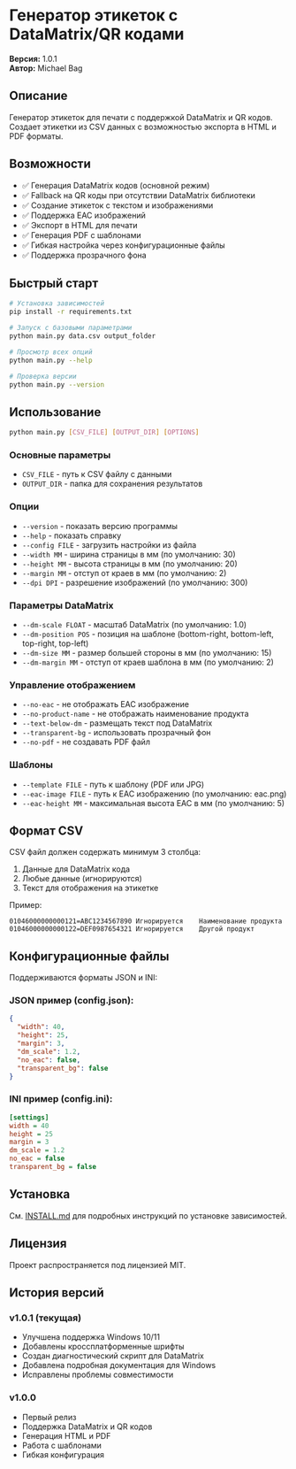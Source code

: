 # Генератор этикеток с DataMatrix/QR кодами

**Версия:** 1.0.1  
**Автор:** Michael Bag

## Описание

Генератор этикеток для печати с поддержкой DataMatrix и QR кодов. Создает этикетки из CSV данных с возможностью экспорта в HTML и PDF форматы.

## Возможности

- ✅ Генерация DataMatrix кодов (основной режим)
- ✅ Fallback на QR коды при отсутствии DataMatrix библиотеки
- ✅ Создание этикеток с текстом и изображениями
- ✅ Поддержка EAC изображений
- ✅ Экспорт в HTML для печати
- ✅ Генерация PDF с шаблонами
- ✅ Гибкая настройка через конфигурационные файлы
- ✅ Поддержка прозрачного фона

## Быстрый старт

```bash
# Установка зависимостей
pip install -r requirements.txt

# Запуск с базовыми параметрами
python main.py data.csv output_folder

# Просмотр всех опций
python main.py --help

# Проверка версии
python main.py --version
```

## Использование

```bash
python main.py [CSV_FILE] [OUTPUT_DIR] [OPTIONS]
```

### Основные параметры

- `CSV_FILE` - путь к CSV файлу с данными
- `OUTPUT_DIR` - папка для сохранения результатов

### Опции

- `--version` - показать версию программы
- `--help` - показать справку
- `--config FILE` - загрузить настройки из файла
- `--width MM` - ширина страницы в мм (по умолчанию: 30)
- `--height MM` - высота страницы в мм (по умолчанию: 20)
- `--margin MM` - отступ от краев в мм (по умолчанию: 2)
- `--dpi DPI` - разрешение изображений (по умолчанию: 300)

### Параметры DataMatrix

- `--dm-scale FLOAT` - масштаб DataMatrix (по умолчанию: 1.0)
- `--dm-position POS` - позиция на шаблоне (bottom-right, bottom-left, top-right, top-left)
- `--dm-size MM` - размер большей стороны в мм (по умолчанию: 15)
- `--dm-margin MM` - отступ от краев шаблона в мм (по умолчанию: 2)

### Управление отображением

- `--no-eac` - не отображать EAC изображение
- `--no-product-name` - не отображать наименование продукта
- `--text-below-dm` - размещать текст под DataMatrix
- `--transparent-bg` - использовать прозрачный фон
- `--no-pdf` - не создавать PDF файл

### Шаблоны

- `--template FILE` - путь к шаблону (PDF или JPG)
- `--eac-image FILE` - путь к EAC изображению (по умолчанию: eac.png)
- `--eac-height MM` - максимальная высота EAC в мм (по умолчанию: 5)

## Формат CSV

CSV файл должен содержать минимум 3 столбца:
1. Данные для DataMatrix кода
2. Любые данные (игнорируются)
3. Текст для отображения на этикетке

Пример:
```csv
01046000000000121=ABC1234567890	Игнорируется	Наименование продукта
01046000000000122=DEF0987654321	Игнорируется	Другой продукт
```

## Конфигурационные файлы

Поддерживаются форматы JSON и INI:

### JSON пример (config.json):
```json
{
  "width": 40,
  "height": 25,
  "margin": 3,
  "dm_scale": 1.2,
  "no_eac": false,
  "transparent_bg": false
}
```

### INI пример (config.ini):
```ini
[settings]
width = 40
height = 25
margin = 3
dm_scale = 1.2
no_eac = false
transparent_bg = false
```

## Установка

См. [INSTALL.md](INSTALL.md) для подробных инструкций по установке зависимостей.

## Лицензия

Проект распространяется под лицензией MIT.

## История версий

### v1.0.1 (текущая)
- Улучшена поддержка Windows 10/11
- Добавлены кроссплатформенные шрифты
- Создан диагностический скрипт для DataMatrix
- Добавлена подробная документация для Windows
- Исправлены проблемы совместимости

### v1.0.0
- Первый релиз
- Поддержка DataMatrix и QR кодов
- Генерация HTML и PDF
- Работа с шаблонами
- Гибкая конфигурация